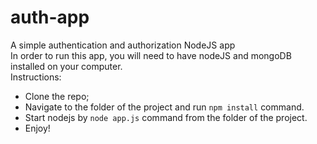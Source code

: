 # auth-app
A simple authentication and authorization NodeJS app <br>
In order to run this app, you will need to have nodeJS and mongoDB installed on your computer.<br>
Instructions:<br>
<ul>
  <li> Clone the repo;</li>
  <li> Navigate to the folder of the project and run <code>npm install</code> command.</li>
  <li> Start nodejs by <code>node app.js</code> command from the folder of the project.</li>
  <li> Enjoy!</li>
</ul>
